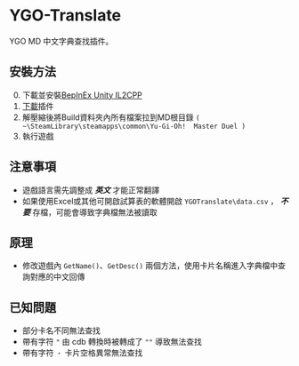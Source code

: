 # YGO-Translate
YGO MD 中文字典查找插件。

## 安裝方法
0. 下載並安裝[BepInEx Unity IL2CPP](https://builds.bepinex.dev/projects/bepinex_be)
1. [下載](https://github.com/JacKooDesu/YGO-Translate/releases)插件
2. 解壓縮後將Build資料夾內所有檔案拉到MD根目錄 `( ~\SteamLibrary\steamapps\common\Yu-Gi-Oh!  Master Duel )`
3. 執行遊戲

## 注意事項
- 遊戲語言需先調整成 ***英文*** 才能正常翻譯
- 如果使用Excel或其他可開啟試算表的軟體開啟 `YGOTranslate\data.csv` ， ***不要*** 存檔，可能會導致字典檔無法被讀取

## 原理
- 修改遊戲內 `GetName()`、`GetDesc()` 兩個方法，使用卡片名稱進入字典檔中查詢對應的中文回傳

## 已知問題
- 部分卡名不同無法查找
- 帶有字符 `"` 由 cdb 轉換時被轉成了 `""` 導致無法查找
- 帶有字符 `・` 卡片空格異常無法查找

